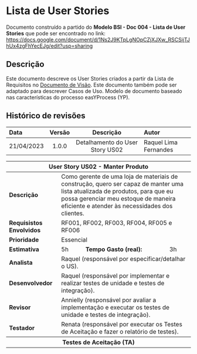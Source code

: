 # Lista de User Stories

Documento construído a partido do **Modelo BSI - Doc 004 - Lista de User Stories** que pode ser encontrado no
link: <https://docs.google.com/document/d/1Ns2J9KTpLgNOpCZjXJXw_RSCSijTJhUx4zgFhYecEJg/edit?usp=sharing>

## Descrição

Este documento descreve os User Stories criados a partir da Lista de Requisitos no [Documento de Visão](doc-visao.md). Este documento também pode ser adaptado para descrever Casos de Uso. Modelo de documento baseado nas características do processo easYProcess (YP).

## Histórico de revisões

| Data       | Versão |                           Descrição                       | Autor                          |
| :--------- | :----: | :-------------------------------------------------------: | :----------------------------- |
| 21/04/2023 | 1.0.0  |                Detalhamento do User Story US02            | Raquel Lima Fernandes          |


<table>
  <thead>
    <tr>
      <th colspan="4" scope="row">User Story US02 - Manter Produto</th>
    </tr>
  </thead>
  <tbody>
    <tr>
      <td scope="row"><b>Descrição</b></td>
      <td colspan="3">Como gerente de uma loja de materiais de construção,
        quero ser capaz de manter uma lista atualizada de produtos,
        para que eu possa gerenciar meu estoque de maneira eficiente e atender às necessidades dos clientes.
</td>
    </tr>
    <tr>
      <td scope="row"><b>Requisistos Envolvidos<b/></td>
      <td colspan="3">RF001, RF002, RF003, RF004, RF005 e RF006</td>
    </tr>
    <tr>
      <td scope="row"><b>Prioridade</b></td>
      <td colspan="3">Essencial</td>
    </tr>
    <tr>
      <td scope="row"><b>Estimativa<b/></td>
      <td>5h</td>
      <td><b>Tempo Gasto (real):<b/></td>
      <td>3h</td>
    </tr>
    <tr>
      <td scope="row"><b>Analista<b/></td>
      <td colspan="3">Raquel (responsável por especificar/detalhar o US).</td>
    </tr>
    <tr>
      <td scope="row"><b>Desenvolvedor<b/></td>
      <td colspan="3">Raquel (responsável por implementar e realizar testes de unidade e testes de integração).
      </td>
    </tr>
    <tr>
      <td scope="row"><b>Revisor<b/></td>
      <td colspan="3">Annielly (responsável por avaliar a implementação e executar os testes de unidade e testes de integração).
      </td>
    </tr>
    <tr>
      <td scope="row"><b>Testador<b/></td>
      <td colspan="3">Renata (responsável por executar os Testes de Aceitação e fazer o relatório de testes).
      </td>
    </tr>
    <tr>
      <th colspan="4" scope="row">Testes de Aceitação (TA)</th>
    </tr>
  </tbody>
</table>

